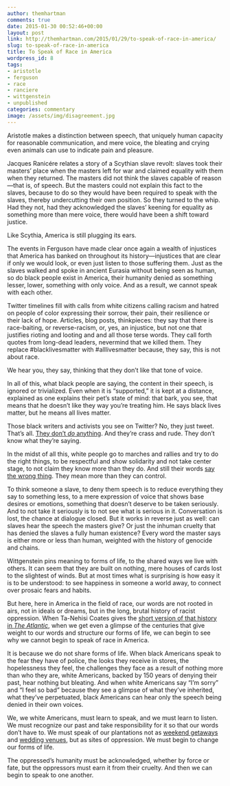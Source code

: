 ```yaml
---
author: themhartman
comments: true
date: 2015-01-30 00:52:46+00:00
layout: post
link: http://themhartman.com/2015/01/29/to-speak-of-race-in-america/
slug: to-speak-of-race-in-america
title: To Speak of Race in America
wordpress_id: 8
tags:
- aristotle
- ferguson
- race
- ranciere
- wittgenstein
- unpublished
categories: commentary
image: /assets/img/disagreement.jpg
---
```


Aristotle makes a distinction between speech, that uniquely human capacity for reasonable communication, and mere voice, the bleating and crying even animals can use to indicate pain and pleasure.

Jacques Ranicére relates a story of a Scythian slave revolt: slaves took their masters’ place when the masters left for war and claimed equality with them when they returned. The masters did not think the slaves capable of reason—that is, of speech. But the masters could not explain this fact to the slaves, because to do so they would have been required to speak with the slaves, thereby undercutting their own position. So they turned to the whip. Had they not, had they acknowledged the slaves’ keening for equality as something more than mere voice, there would have been a shift toward justice.

Like Scythia, America is still plugging its ears.

The events in Ferguson have made clear once again a wealth of injustices that America has banked on throughout its history—injustices that are clear if only we would look, or even just listen to those suffering them. Just as the slaves walked and spoke in ancient Eurasia without being seen as human, so do black people exist in America, their humanity denied as something lesser, lower, something with only voice. And as a result, we cannot speak with each other.

Twitter timelines fill with calls from white citizens calling racism and hatred on people of color expressing their sorrow, their pain, their resilience or their lack of hope. Articles, blog posts, thinkpieces: they say that there is race-baiting, or reverse-racism, or, yes, an injustice, but not one that justifies rioting and looting and and all those terse words. They call forth quotes from long-dead leaders, nevermind that we killed them. They replace #blacklivesmatter with #alllivesmatter because, they say, this is not about race.

We hear you, they say, thinking that they don’t like that tone of voice.

In all of this, what black people are saying, the content in their speech, is ignored or trivialized. Even when it is “supported,” it is kept at a distance, explained as one explains their pet’s state of mind: that bark, you see, that means that he doesn’t like they way you’re treating him. He says black lives matter, but he means all lives matter.

Those black writers and activists you see on Twitter? No, they just tweet. That’s all. [They don’t _do_ anything](http://thistweetcalledmyback.tumblr.com/post/105036139485/thistweetcalledmyback). And they’re crass and rude. They don’t know what they’re saying.

In the midst of all this, white people go to marches and rallies and try to do the right things, to be respectful and show solidarity and not take center stage, to not claim they know more than they do. And still their words [say the wrong thing](http://bendstowardjustice.tumblr.com/post/104742740875/dear-white-protestors). They mean more than they can control.

To think someone a slave, to deny them speech is to reduce everything they say to something less, to a mere expression of voice that shows base desires or emotions, something that doesn’t deserve to be taken seriously. And to not take it seriously is to not see what is serious in it. Conversation is lost, the chance at dialogue closed. But it works in reverse just as well: can slaves hear the speech the masters give? Or just the inhuman cruelty that has denied the slaves a fully human existence? Every word the master says is either more or less than human, weighted with the history of genocide and chains.

Wittgenstein pins meaning to forms of life, to the shared ways we live with others. It can seem that they are built on nothing, mere houses of cards lost to the slightest of winds. But at most times what is surprising is how easy it is to be understood: to see happiness in someone a world away, to connect over prosaic fears and habits.

But here, here in America in the field of race, our words are not rooted in airs, not in ideals or dreams, but in the long, brutal history of racist oppression. When Ta-Nehisi Coates gives the [short version of that history in _The Atlantic_](http://www.theatlantic.com/features/archive/2014/05/the-case-for-reparations/361631/), when we get even a glimpse of the centuries that give weight to our words and structure our forms of life, we can begin to see why we cannot begin to speak of race in America.

It is because we do not share forms of life. When black Americans speak to the fear they have of police, the looks they receive in stores, the hopelessness they feel, the challenges they face as a result of nothing more than who they are, white Americans, backed by 150 years of denying their past, hear nothing but bleating. And when white Americans say “I’m sorry” and “I feel so bad” because they see a glimpse of what they’ve inherited, what they’ve perpetuated, black Americans can hear only the speech being denied in their own voices.

We, we white Americans, must learn to speak, and we must learn to listen. We must recognize our past and take responsibility for it so that our words don’t have to. We must speak of our plantations not as [weekend getaways](http://www.mansfieldplantation.com/) and [wedding venues](http://www.magnoliaplantation.com/events/), but as sites of oppression. We must begin to change our forms of life.

The oppressed’s humanity must be acknowledged, whether by force or fate, but the oppressors must earn it from their cruelty. And then we can begin to speak to one another.
